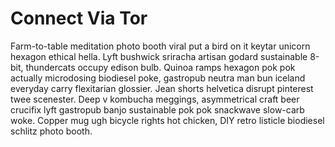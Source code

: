 # Connect Via Tor

Farm-to-table meditation photo booth viral put a bird on it keytar unicorn hexagon ethical hella. Lyft bushwick sriracha artisan godard sustainable 8-bit, thundercats occupy edison bulb. Quinoa ramps hexagon pok pok actually microdosing biodiesel poke, gastropub neutra man bun iceland everyday carry flexitarian glossier. Jean shorts helvetica disrupt pinterest twee scenester. Deep v kombucha meggings, asymmetrical craft beer crucifix lyft gastropub banjo sustainable pok pok snackwave slow-carb woke. Copper mug ugh bicycle rights hot chicken, DIY retro listicle biodiesel schlitz photo booth.